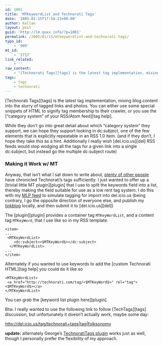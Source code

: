 ```yaml
---
id: 1001
title: 'MTKeywordList and Technorati Tags'
date: '2005-01-15T17:54:23+00:00'
author: Kellan
layout: post
guid: 'http://lm.quxx.info/?p=1001'
permalink: /2005/01/15/mtkeywordlist-and-technorati-tags/
typo_id:
    - '999'
mt_id:
    - '2717'
link_related:
    - ''
raw_content:
    - "[Technorati Tags][tags] is the latest tag implementation, mixing blog content into the slurry of tagged links and photos.  You can either use some special snippets of HTML to signify tag membership to their crawler, or you use the [\\\"category system\\\" of your RSS/Atom feed][tag help].\n\nWhile they don\\'t go into great detail about which \\\"category system\\\" they support, we can hope they support looking in dc:subject, one of the few elements that is explicitly repeatable in an RSS 1.0 item. (and if they don\\'t, I hope they take this as a hint.  Additionally I really wish [del.icio.us][del] RSS feeds would stop wodging all the tags for a given link into a single dc:subject, but instead go the multiple dc:subject route)\n\n### Making it Work w/ MT ###\nAnyway, that isn\\'t what I sat down to write about, <a href=\\\"http://del.icio.us/tag/technorati\\\">plenty of other people</a> have chronicled Technorati\\'s tags sufficiently.  I just wanted to offer up a [trivial little MT plugin][plugin] that I use to split the keywords field into a list, thereby making the field suitable for use as a low rent tag system.  I do this with my [MLP feed](http://laughingmeme.org/feed/mlp.rdf) to simulate tagging for import into del.icio.us (being contrary, I go the opposite direction of everyone else, and publish my [linkblog](http://laughingmeme.org/mlp) locally, and then submit it to [del.icio.us][del])\n\n[tag help]: http://www.technorati.com/help/tags.html\n[plugin]: http://laughingmeme.org/code/keywordlist.pl.txt\n[del]: http://del.icio.us\n[tags]: http://www.technorati.com/tag/\nThe [plugin][plugin] provides a container tag `MTKeyWordList`, and a content tag `MTKeyWord`, that I use like so in my RSS template:\n\n    <item>\n    ...\n     <MTKeyWordList>\n        <dc:subject><$MTKeyWord$></dc:subject>\n      </MTKeyWordList>\n    ...\n    </item>\n\nAlternately if you wanted to use keywords to add the [custom Technorati HTML][tag help] you could do it like so\n\n    <MTKeyWordList>\n     <a href=\\\"http://technorati.com/tag/<$MTKeyWord$>\\\" rel=\\\"tag\\\"><$MTKeyWord$></a>\n    </MTKeyWordList>\n\nYou can grab the [keyword list plugin here][plugin].\n\nBtw. I really wanted to use the following link to follow [TechTags][tags] discussion, but unfortunately it doesn\\'t actually work, maybe some day:\n\nhttp://del.icio.us/tag/technorati+tags|tag|folksonomy\n\n<b>update:</b> alternately George\\'s <a href=\\\"http://george.hotelling.net/90percent/projects/technoratitags.php\\\">TechnoratiTags plugin</a> works just as well, though I personally prefer the flexibility of my approach.\n\n[tag help]: http://www.technorati.com/help/tags.html\n[plugin]: http://laughingmeme.org/code/keywordlist.pl.txt\n[del]: http://del.icio.us\n[tags]: http://www.technorati.com/tag/"
tags:
    - tags
    - technorati
---
```


[Technorati Tags][tags] is the latest tag implementation, mixing blog content into the slurry of tagged links and photos. You can either use some special snippets of HTML to signify tag membership to their crawler, or you use the [“category system” of your RSS/Atom feed][tag help].

While they don’t go into great detail about which “category system” they support, we can hope they support looking in dc:subject, one of the few elements that is explicitly repeatable in an RSS 1.0 item. (and if they don’t, I hope they take this as a hint. Additionally I really wish [del.icio.us][del] RSS feeds would stop wodging all the tags for a given link into a single dc:subject, but instead go the multiple dc:subject route)

### Making it Work w/ MT

Anyway, that isn’t what I sat down to write about, [plenty of other people](http://del.icio.us/tag/technorati) have chronicled Technorati’s tags sufficiently. I just wanted to offer up a [trivial little MT plugin][plugin] that I use to split the keywords field into a list, thereby making the field suitable for use as a low rent tag system. I do this with my [MLP feed](http://laughingmeme.org/feed/mlp.rdf) to simulate tagging for import into del.icio.us (being contrary, I go the opposite direction of everyone else, and publish my [linkblog](http://laughingmeme.org/mlp) locally, and then submit it to [del.icio.us][del])

The [plugin][plugin] provides a container tag `MTKeyWordList`, and a content tag `MTKeyWord`, that I use like so in my RSS template:

```
<item>
...
 <MTKeyWordList>
    <dc:subject><$MTKeyWord$></dc:subject>
  </MTKeyWordList>
...
</item>

```

Alternately if you wanted to use keywords to add the [custom Technorati HTML][tag help] you could do it like so

```
<MTKeyWordList>
 <a href="http://technorati.com/tag/<$MTKeyWord$>" rel="tag"><$MTKeyWord$></a>
</MTKeyWordList>

```

You can grab the [keyword list plugin here][plugin].

Btw. I really wanted to use the following link to follow [TechTags][tags] discussion, but unfortunately it doesn’t actually work, maybe some day:

http://del.icio.us/tag/technorati+tags|tag|folksonomy

**update:** alternately George’s [TechnoratiTags plugin](http://george.hotelling.net/90percent/projects/technoratitags.php) works just as well, though I personally prefer the flexibility of my approach.